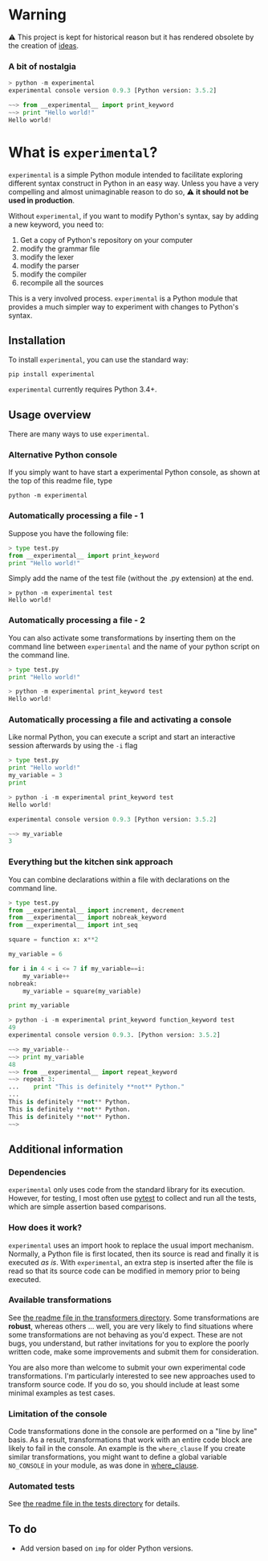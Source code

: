 # Warning

:warning: This project is kept for historical reason but it has rendered obsolete by the creation of [ideas](https://github.com/aroberge/ideas).


### A bit of nostalgia
```python
> python -m experimental
experimental console version 0.9.3 [Python version: 3.5.2]

~~> from __experimental__ import print_keyword
~~> print "Hello world!"
Hello world!
```

# What is `experimental`?

`experimental` is a simple Python module intended to facilitate exploring different syntax construct in Python in an easy way.  Unless you have a very compelling and almost unimaginable reason to do so,
:warning: **it should not be used in production**.

Without `experimental`, if you want to modify Python's syntax, say by adding a new keyword, you need to:

1. Get a copy of Python's repository on your computer
2. modify the grammar file
3. modify the lexer
4. modify the parser
5. modify the compiler
6. recompile all the sources

This is a very involved process.
`experimental` is a Python module that provides a much simpler way to experiment with changes to Python's syntax.

## Installation

To install `experimental`, you can use the standard way:

    pip install experimental

`experimental` currently requires Python 3.4+.

## Usage overview

There are many ways to use `experimental`.

### Alternative Python console
If you simply want to have start a experimental Python console, as shown at the top of this readme file, type

    python -m experimental


### Automatically processing a file - 1

Suppose you have the following file:

```python
> type test.py
from __experimental__ import print_keyword
print "Hello world!"
```

Simply add the name of the test file (without the .py extension) at the end.

```
> python -m experimental test
Hello world!
```

### Automatically processing a file - 2

You can also activate some transformations by inserting them on the
command line between `experimental`
and the name of your python script on the command line.

```python
> type test.py
print "Hello world!"

> python -m experimental print_keyword test
Hello world!
```

### Automatically processing a file and activating a console

Like normal Python, you can execute a script and start an interactive session
afterwards by using the `-i` flag

```python
> type test.py
print "Hello world!"
my_variable = 3
print

> python -i -m experimental print_keyword test
Hello world!

experimental console version 0.9.3 [Python version: 3.5.2]

~~> my_variable
3
```

### Everything but the kitchen sink approach

You can combine declarations within a file with declarations on the command line.

```python
> type test.py
from __experimental__ import increment, decrement
from __experimental__ import nobreak_keyword
from __experimental__ import int_seq

square = function x: x**2

my_variable = 6

for i in 4 < i <= 7 if my_variable==i:
    my_variable++
nobreak:
    my_variable = square(my_variable)

print my_variable
```

```python
> python -i -m experimental print_keyword function_keyword test
49
experimental console version 0.9.3. [Python version: 3.5.2]

~~> my_variable--
~~> print my_variable
48
~~> from __experimental__ import repeat_keyword
~~> repeat 3:
...    print "This is definitely **not** Python."
...
This is definitely **not** Python.
This is definitely **not** Python.
This is definitely **not** Python.
~~>
```

## Additional information

### Dependencies

`experimental` only uses code from the standard library for its execution. However, for testing, I most often use [pytest](https://docs.pytest.org/en/latest/contents.html) to collect and run all the tests, which are simple assertion based comparisons.

### How does it work?

`experimental` uses an import hook to replace the usual import mechanism. Normally, a Python file is first located, then its source is read and finally it is executed _as is_. With `experimental`, an extra step is inserted after the file is read so that its source code can be modified in memory prior to being executed.

### Available transformations

See [the readme file in the transformers directory](https://github.com/aroberge/experimental/blob/master/experimental/transformers/readme.md). Some transformations are **robust**, whereas others ... well, you are very likely to find situations where some transformations are not behaving as you'd expect. These are not bugs, you understand, but rather invitations for you to explore the poorly written code, make some improvements and submit them for consideration.

You are also more than welcome to submit your own experimental code transformations. I'm particularly interested to see new approaches used to transform source code. If you do so, you should include at least some minimal examples as test cases.

### Limitation of the console

Code transformations done in the console are performed on a "line by line" basis.
As a result, transformations that work with an entire code block are likely to fail
in the console.  An example is the `where_clause`
If you create similar transformations, you might want to define a global
variable `NO_CONSOLE` in your module, as was done in
[where_clause](https://github.com/aroberge/experimental/blob/master/experimental/transformers/where_clause.py).


### Automated tests

See [the readme file in the tests directory](https://github.com/aroberge/experimental/blob/master/tests/readme.md) for details.


## To do

- Add version based on `imp` for older Python versions.

